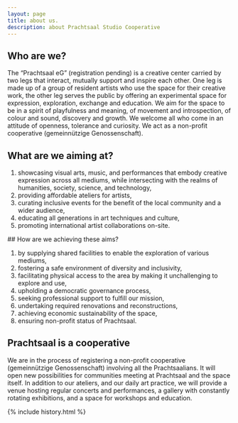 ```yaml
---
layout: page
title: about us.
description: about Prachtsaal Studio Cooperative
---
```

## Who are we?

The “Prachtsaal eG” (registration pending) is a creative center carried by two legs that interact, mutually support
and inspire each other.
One leg is made up of a group of resident artists who use the space for their creative work, the other leg serves
the public by offering an experimental space for expression, exploration, exchange and education. We aim for the
space to be in a spirit of playfulness and meaning, of movement and introspection, of colour and sound, discovery
and growth. We welcome all who come in an attitude of openness, tolerance and curiosity. We act as a non-profit
cooperative (gemeinnützige Genossenschaft).

## What are we aiming at?
  <ol>
    <li>showcasing visual arts, music, and performances that embody creative expression across all mediums, while intersecting with the realms of humanities, society, science, and technology,</li>
    <li>providing affordable ateliers for artists,</li>
    <li>curating inclusive events for the benefit of the local community and a wider audience,</li>
    <li>educating all generations in art techniques and culture,</li>
    <li>promoting international artist collaborations on-site.</li>
  </ol>
## How are we achieving these aims?
  <ol>
    <li>by supplying shared facilities to enable the exploration of various mediums,</li>
    <li>fostering a safe environment of diversity and inclusivity,</li>
    <li>facilitating physical access to the area by making it unchallenging to explore and use,</li>
    <li>upholding a democratic governance process,</li>
    <li>seeking professional support to fulfill our mission,</li>
    <li>undertaking required renovations and reconstructions,</li>
    <li>achieving economic sustainability of the space,</li>
    <li>ensuring non-profit status of Prachtsaal.</li>
  </ol>


## Prachtsaal is a cooperative

We are in the process of registering a non-profit cooperative (gemeinnützige Genossenschaft) involving all the Prachtsaalians. It will open new possibilities for communities meeting at Prachtsaal and the space itself. In addition to our ateliers, and our daily art practice, we will provide a venue hosting regular concerts and performances, a gallery with constantly rotating exhibitions, and a space for workshops and education.

{% include history.html %}